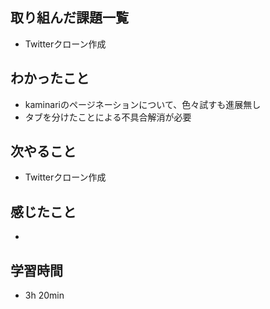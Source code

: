 ## 取り組んだ課題一覧
- Twitterクローン作成
## わかったこと
- kaminariのページネーションについて、色々試すも進展無し
- タブを分けたことによる不具合解消が必要
## 次やること
- Twitterクローン作成
## 感じたこと
- 
## 学習時間
- 3h 20min